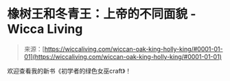 <!--yml

category: 未分类

date: 2024-06-12 18:26:28

-->

# 橡树王和冬青王：上帝的不同面貌 - Wicca Living

> 来源：[https://wiccaliving.com/wiccan-oak-king-holly-king/#0001-01-01](https://wiccaliving.com/wiccan-oak-king-holly-king/#0001-01-01)

欢迎查看我的新书《初学者的绿色女巫craft》！
